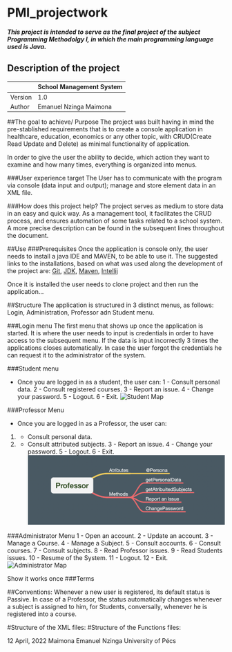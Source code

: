 # PMI_projectwork

_**This project is intended to serve as the final project of the subject Programming Methodolgy I, in which the main programming language used is Java.**_

## Description of the project

| |  School Management System |
| ----- |------------------------|
| Version | 1.0                    |
| Author | Emanuel Nzinga Maimona |



##The goal to achieve/ Purpose
The project was built having in mind the pre-stablished requirements that is to create a console application in healthcare, education, economics or any other topic, with CRUD(Create Read Update and Delete) as minimal functionality of application.

In order to give the user the ability to decide, which action they want to examine and how many times, everything is organized into menus.

###User experience target
 The User has to communicate with the program via console (data input and output);  manage and store element data in an XML file.

###How does this project help?
The project serves as medium to store data in an easy and quick way. As a management tool, it facilitates the CRUD process, and ensures automation of some tasks related to a school system. A more precise description can be found in the subsequent lines throughout the document.


##Use
###Prerequisites
Once the application is console only, the user needs to install a java IDE and MAVEN, to be able to use it. The suggested links to the installations, based on what was used along the development of the project are:
[Git](https://git-scm.com/download/win),
[JDK](https://www.oracle.com/java/technologies/downloads/),
[Maven](https://maven.apache.org/download.cgi),
[Intellij](https://www.jetbrains.com/idea/download/#section=windows)

Once it is installed the user needs to clone project and then run the application...

##Structure
The application is structured in 3 distinct menus, as follows: Login, Administration, Professor adn Student menu.

###Login menu
The first menu that shows up once the application is started. It is where the user needs to input is credentials in order to have access to the subsequent menu.
If the data is input incorrectly 3 times the applications closes automatically. In case the user forgot the credentials he can request it to the administrator of the system.

###Student menu
- Once you are logged in as a student, the user can:
  1 - Consult personal data.
  2 - Consult registered courses.
  3 - Report an issue.
  4 - Change your password.
  5 - Logout.
  6 - Exit.
![Student Map](../src/main/resources/img/student.png)


###Professor Menu
- Once you are logged in as a Professor, the user can:
1. - Consult personal data.
2. - Consult attributed subjects.
3 - Report an issue.
4 - Change your password.
5 - Logout.
6 - Exit.
![Prodessor Map](./src/main/resources/img/professor.png)

###Administrator Menu
1 - Open an account.
2 - Update an account.
3 - Manage a Course.
4 - Manage a Subject.
5 - Consult accounts.
6 - Consult courses.
7 - Consult subjects.
8 - Read Professor issues.
9 - Read Students issues.
10 - Resume of the System.
11 - Logout.
12 - Exit.
![Administrator Map](PMI_projectwork/src/main/resources/img/admin.png)


Show it works once
###Terms

##Conventions:
Whenever a new user is registered, its default status is Passive. In case of a Professor, the status automatically changes whenever a subject is assigned to him, for Students, conversally, whenever he is registered into a course.

#Structure of the XML files:
#Structure of the Functions files:


12 April, 2022 
Maimona Emanuel Nzinga
University of Pécs